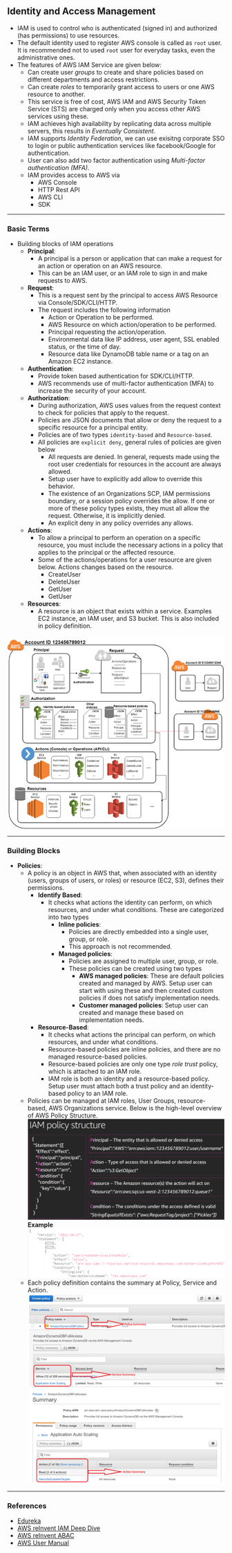 ## Identity and Access Management

- IAM is used to control who is authenticated (signed in) and authorized (has permissions) to use resources.
- The default identity used to register AWS console is called as `root` user. It is recommended not to used `root` user for everyday tasks, even the administrative ones.
- The features of AWS IAM Service are given below:
  - Can create user *groups* to create and share policies based on different departments and access restrictions.
  - Can create *roles* to temporarily grant access to users or one AWS resource to another.
  - This service is free of cost, AWS IAM and AWS Security Token Service (STS) are charged only when you access other AWS services using these.
  - IAM achieves high availability by replicating data across multiple servers, this results in *Eventually Consistent*.
  - IAM supports *Identity Federation*, we can use exisitng corporate SSO to login or public authentication services like facebook/Google for authentication.
  - User can also add two factor authentication using *Multi-factor authentication (MFA)*.
  - IAM provides access to AWS via
    - AWS Console
    - HTTP Rest API
    - AWS CLI
    - SDK

---  
### Basic Terms

- Building blocks of IAM operations
  - **Principal**:
    - A principal is a person or application that can make a request for an action or operation on an AWS resource.
    - This can be an IAM user, or an IAM role to sign in and make requests to AWS.
  - **Request**:
    - This is a request sent by the principal to access AWS Resource via Console/SDK/CLI/HTTP.
    - The request includes the following information
      - Action or Operation to be performed.
      - AWS Resource on which action/operation to be performed.
      - Principal requesting the action/operation.
      - Environmental data like IP address, user agent, SSL enabled status, or the time of day.
      - Resource data like DynamoDB table name or a tag on an Amazon EC2 instance.
  - **Authentication**:
    - Provide token based authentication for SDK/CLI/HTTP.
    - AWS recommends use of multi-factor authentication (MFA) to increase the security of your account.
  - **Authorization**:
    - During authorization, AWS uses values from the request context to check for policies that apply to the request.
    - Policies are JSON documents that allow or deny the request to a specific resource for a principal entity.
    - Policies are of two types `identity-based` and `Resource-based`.
    - All policies are `explicit deny`, general rules of policies are given below
      - All requests are denied. In general, requests made using the root user credentials for resources in the account are always allowed.
      - Setup user have to explicitly add allow to override this behavior.
      - The existence of an Organizations SCP, IAM permissions boundary, or a session policy overrides the allow. If one or more of these policy types exists, they must all allow the request. Otherwise, it is implicitly denied.
      - An explicit deny in any policy overrides any allows. 
  - **Actions**:
    - To allow a principal to perform an operation on a specific resource, you must include the necessary actions in a policy that applies to the principal or the affected resource. 
    - Some of the actions/operations for a user resource are given below. Actions changes based on the resource.
      - CreateUser
      - DeleteUser
      - GetUser
      - GetUser
  - **Resources**:
    - A resource is an object that exists within a service. Examples EC2 instance, an IAM user, and S3 bucket. This is also included in policy definition.

![](../01-Images/03-IAMTerms.png)

---  
### Building Blocks

- **Policies**:
  - A policy is an object in AWS that, when associated with an identity (users, groups of users, or roles) or resource (EC2, S3), defines their permissions.
    - **Identify Based**:
      - It checks what actions the identity can perform, on which resources, and under what conditions. These are categorized into two types
        - **Inline policies**:
          - Policies are directly embedded into a single user, group, or role.
          - This approach is not recommended.
        - **Managed policies**:
          - Policies are assigned to multiple user, group, or role.
          - These policies can be created using two types
            - **AWS managed policies**: These are default policies created and managed by AWS. Setup user can start with using these and then created custom policies if does not satisfy implementation needs.
            - **Customer managed policies**: Setup user can created and manage these based on implementation needs.
    - **Resource-Based**:
      - It checks what actions the principal can perform, on which resources, and under what conditions.
      - Resource-based policies are inline policies, and there are no managed resource-based policies.
      - Resource-based policies are only one type *role trust* policy, which is attached to an IAM role.
      - IAM role is both an identity and a resource-based policy. Setup user must attach both a trust policy and an identity-based policy to an IAM role. 
  - Policies can be managed at IAM roles, User Groups, resource-based, AWS Organizations service. Below is the high-level overview of AWS Policy Structure.
    ![](../01-Images/05-PolicyStructure.png)
    **Example**
    ![](../01-Images/06-PolicyExample.png)
  - Each policy definition contains the summary at Policy, Service and Action.
    ![](../01-Images/04-PolicySummarypng.png)


---
### References

- [Edureka](https://www.youtube.com/watch?v=UqKWHZ36yEM)
- [AWS reInvent IAM Deep Dive](https://www.youtube.com/watch?v=YQsK4MtsELU&t=1208s)
- [AWS reInvent ABAC](https://www.youtube.com/watch?v=Iq_hDc385t4)
- [AWS User Manual](https://docs.aws.amazon.com/IAM/latest/UserGuide/introduction.html)